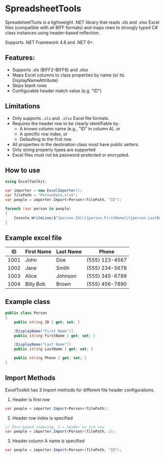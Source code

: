 # SpreadsheetTools

SpreadsheetTools is a lightweight .NET library that reads .xls and .xlsx Excel files (compatible with all BIFF formats) and maps rows to strongly typed C# class instances using header-based reflection.

Supports .NET Framework 4.8 and .NET 6+.

## Features:
- Supports .xls (BIFF2–BIFF8) and .xlsx
- Maps Excel columns to class properties by name (or its DisplayNameAttribute)
- Skips blank rows
- Configurable header match value (e.g. "ID")

## Limitations
- Only supports `.xls` and `.xlsx` Excel file formats.
- Requires the header row to be clearly identifiable by:
  - A known column name (e.g., "ID" in column A), or
  - A specific row index, or
  - Defaulting to the first row.
- All properties in the destination class must have public setters.
- Only string property types are supported
- Excel files must not be password-protected or encrypted.

## How to use
```c#
using ExcelToolkit;

var importer = new ExcelImporter();
var filePath = "PersonData.xlsx";
var people = importer.Import<Person>(filePath, "ID");

foreach (var person in people)
{
    Console.WriteLine($"{person.Id}\t{person.FirstName}\t{person.LastName}\t{person.Phone}");
}
```

## Example excel file
| ID   | First Name | Last Name | Phone         |
|------|------------|-----------|---------------|
| 1001 | John       | Doe       | (555) 123-4567|
| 1002 | Jane       | Smith     | (555) 234-5678|
| 1003 | Alice      | Johnson   | (555) 345-6789|
| 1004 | Billy Bob  | Brown     | (555) 456-7890|

## Example class
```c#
public class Person
{
    public string ID { get; set; }

    [DisplayName("First Name")]
    public string FirstName { get; set; }

    [DisplayName("Last Name")]
    public string LastName { get; set; }

    public string Phone { get; set; }
}
```

## Import Methods
ExcelToolkit has 3 Import methods for different file header configurations.
1. Header is first row
```c#
var people = importer.Import<Person>(filePath);
```

2. Header row index is specified
```c#
// Zero-based indexing. 2 = header on 3rd row
var people = importer.Import<Person>(filePath, 2);
```

3. Header column A name is specified
```c#
var people = importer.Import<Person>(filePath, "ID");
```
